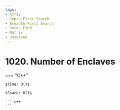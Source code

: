 ```yaml
---
tags:
- Array
- Depth-First Search
- Breadth-First Search
- Union Find
- Matrix
- Unsolved
---
```



# 1020. Number of Enclaves

=== "C++"

    $Time: O()$

    $Space: O()$

    ``` c++
    ```